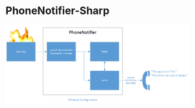 PhoneNotifier-Sharp
====================


![Alt text](/Documents/overview.png?raw=true "Overview")
